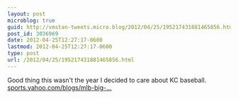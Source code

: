 ```yaml
---
layout: post
microblog: true
guid: http://vmstan-tweets.micro.blog/2012/04/25/195217431881465856.html
post_id: 3036969
date: 2012-04-25T12:27:17-0600
lastmod: 2012-04-25T12:27:17-0600
type: post
url: /2012/04/25/195217431881465856.html
---
```

Good thing this wasn't the year I decided to care about KC baseball. <a href="http://sports.yahoo.com/blogs/mlb-big-league-stew/reading-royals-fan-displays-just-one-way-cope-223407810.html">sports.yahoo.com/blogs/mlb-big-…</a>

